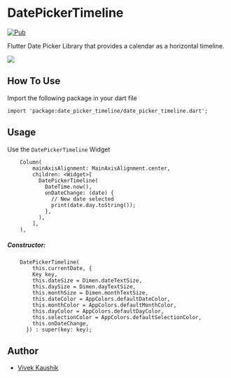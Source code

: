 # DatePickerTimeline

[![Pub](https://img.shields.io/pub/v/date_picker_timeline?color=%232bb6f6)](https://pub.dev/packages/date_picker_timeline)

Flutter Date Picker Library that provides a calendar as a horizontal timeline.

<p>
 <img src="https://raw.githubusercontent.com/iamvivekkaushik/DatePickerTimelineFlutter/master/screenshots/demo.gif?raw=true"/>
</p>

## How To Use

Import the following package in your dart file

```
import 'package:date_picker_timeline/date_picker_timeline.dart';
```

## Usage

Use the `DatePickerTimeline` Widget

```
    Column(
        mainAxisAlignment: MainAxisAlignment.center,
        children: <Widget>[
          DatePickerTimeline(
            DateTime.now(),
            onDateChange: (date) {
              // New date selected
              print(date.day.toString());
            },
          ),
        ],
    ),
```

##### Constructor:

```
    DatePickerTimeline(
        this.currentDate, {
        Key key,
        this.dateSize = Dimen.dateTextSize,
        this.daySize = Dimen.dayTextSize,
        this.monthSize = Dimen.monthTextSize,
        this.dateColor = AppColors.defaultDateColor,
        this.monthColor = AppColors.defaultMonthColor,
        this.dayColor = AppColors.defaultDayColor,
        this.selectionColor = AppColors.defaultSelectionColor,
        this.onDateChange,
      }) : super(key: key);
```

Author
------

* [Vivek Kaushik](http://github.com/iamvivekkaushik/)
